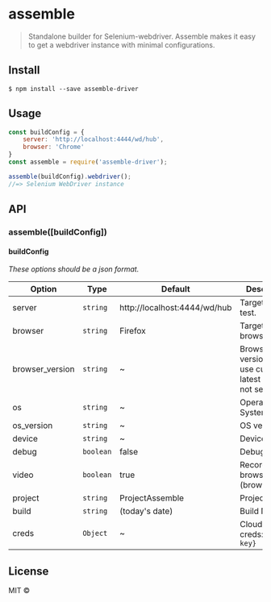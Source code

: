 # assemble

> Standalone builder for Selenium-webdriver. Assemble makes it easy to get a webdriver instance with minimal configurations.


## Install

```
$ npm install --save assemble-driver
```


## Usage

```js
const buildConfig = {
	server: 'http://localhost:4444/wd/hub',
	browser: 'Chrome'
}
const assemble = require('assemble-driver');

assemble(buildConfig).webdriver();
//=> Selenium WebDriver instance
```


## API

### assemble([buildConfig])

#### buildConfig

_These options should be a json format._

| Option | Type | Default | Description |
| ---- | ----------- | ----------- | ----------- |
| server | `string` | http://localhost:4444/wd/hub | Target host for test. |
| browser | `string` | Firefox | Target browser. |
| browser_version | `string` | ~ | Browser version. Will use current latest version if not set.
| os | `string` | ~ | Operating System. |
| os_version | `string` | ~ | OS version. |
| device | `string` | ~ | Device. |
| debug | `boolean` | false | Debug mode. |
| video | `boolean` | true | Record browser. (browserstack) |
| project | `string` | ProjectAssemble | Project Name |
| build | `string` | (today's date) | Build Name |
| creds |  `Object` | ~ | Cloud or grid creds: `{user, key}` |


## License

MIT © [](https://github.com/DonPage)

